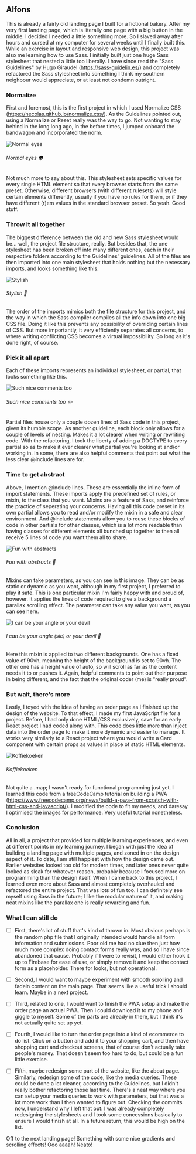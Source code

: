 ## Alfons

This is already a fairly old landing page I built for a fictional bakery. After my very first landing page, which is literally one page with a big button in the middle. I decided I needed a little something more. So I slaved away after hours and cursed at my computer for several weeks until I finally built this. While an exercise in layout and responsive web design, this project was also me learning how to use Sass. I initially built just one huge Sass stylesheet that nested a little too liberally. I have since read the "Sass Guidelines" by Hugo Giraudel (https://sass-guidelin.es/) and completely refactored the Sass stylesheet into something I think my southern neighbour would appreciate, or at least not condemn outright.

### Normalize

First and foremost, this is the first project in which I used Normalize CSS (https://necolas.github.io/normalize.css/). As the Guidelines pointed out, using a Normalize or Reset really was the way to go. Not wanting to stay behind in the long long ago, in the before times, I jumped onboard the bandwagon and incorporated the norm. 

![Normal eyes](https://user-images.githubusercontent.com/54646908/104959034-8cc9bb80-59d1-11eb-9b9a-4bbba3515006.png)
###### Normal eyes :alien:

Not much more to say about this. This stylesheet sets specific values for every single HTML element so that every browser starts from the same preset. Otherwise, different browsers (with different rulesets) will style certain elements differently, usually if you have no rules for them, or if they have different (r)em values in the standard browser preset. So yeah. Good stuff.

### Throw it all together

The biggest difference between the old and new Sass stylesheet would be... well, the project file structure, really. But besides that, the one stylesheet has been broken off into many different ones, each in their respective folders according to the Guidelines' guidelines. All of the files are then imported into one main stylesheet that holds nothing but the necessary imports, and looks something like this.

![Stylish](https://user-images.githubusercontent.com/54646908/104959026-8afff800-59d1-11eb-8865-5a85eea10320.png)
###### Stylish :dancer:

The order of the imports mimics both the file structure for this project, and the way in which the Sass compiler compiles all the info down into one big CSS file. Doing it like this prevents any possibility of overriding certain lines of CSS. But more importantly, it very efficiently separates all concerns, to where writing conflicting CSS becomes a virtual impossibility. So long as it's done right, of course.

### Pick it all apart

Each of these imports represents an individual stylesheet, or partial, that looks something like this.

![Such nice comments too](https://user-images.githubusercontent.com/54646908/104959029-8b988e80-59d1-11eb-8387-5661f601f47c.png)
###### Such nice comments too :pencil2:

Partial files house only a couple dozen lines of Sass code in this project, given its humble scope. As another guideline, each block only allows for a couple of levels of nesting. Makes it a lot clearer when writing or rewriting code. With the refactoring, I took the liberty of adding a DOCTYPE to every partial so as to make it ever clearer what partial you're looking at and/or working in. In some, there are also helpful comments that point out what the less clear @include lines are for. 

### Time to get abstract

Above, I mention @include lines. These are essentially the inline form of import statements. These imports apply the predefined set of rules, or mixin, to the class that you want. Mixins are a feature of Sass, and reinforce the practice of seperating your concerns. Having all this code preset in its own partial allows you to read and/or modify the mixin in a safe and clear environment. And @include statements allow you to reuse these blocks of code in other partials for other classes, which is a lot more readable than having classes for different elements all bunched up together to then all receive 5 lines of code you want them all to share.

![Fun with abstracts](https://user-images.githubusercontent.com/54646908/104959030-8c312500-59d1-11eb-825f-d23de616301f.png)
###### Fun with abstracts :crystal_ball:

Mixins can take parameters, as you can see in this image. They can be as static or dynamic as you want, although in my first project, I preferred to play it safe. This is one particular mixin I'm fairly happy with and proud of, however. It applies the lines of code required to give a background a parallax scrolling effect. The parameter can take any value you want, as you can see here.

![I can be your angle or your devil](https://user-images.githubusercontent.com/54646908/104959032-8c312500-59d1-11eb-96eb-935c4696e43d.png)
###### I can be your angle (sic) or your devil :angel:

Here this mixin is applied to two different backgrounds. One has a fixed value of 90vh, meaning the height of the background is set to 90vh. The other one has a height value of auto, so will scroll as far as the content needs it to or pushes it. Again, helpful comments to point out their purpose in being different, and the fact that the original coder (me) is "really proud".

### But wait, there's more

Lastly, I toyed with the idea of having an order page as I finished up the design of the website. To that effect, I made my first JavaScript file for a project. Before, I had only done HTML/CSS exclusively, save for an early React project I had coded along with. This code does little more than inject data into the order page to make it more dynamic and easier to manage. It works very similarly to a React project where you would write a Card component with certain props as values in place of static HTML elements.

![Koffiekoeken](https://user-images.githubusercontent.com/54646908/104959017-889d9e00-59d1-11eb-8c9f-c1f0374bba37.png)
###### Koffiekoeken 

Not quite a .map; I wasn't ready for functional programming just yet. I learned this code from a freeCodeCamp tutorial on building a PWA (https://www.freecodecamp.org/news/build-a-pwa-from-scratch-with-html-css-and-javascript/). I modified the code to fit my needs, and daresay I optimised the images for performance. Very useful tutorial nonetheless.

### Conclusion

All in all, a project that provided for multiple learning experiences, and even at different points in my learning journey. I began with just the idea of building a landing page with multiple pages, and zoned in on the design aspect of it. To date, I am still happiest with how the design came out. Earlier websites looked too old for modern times, and later ones never quite looked as sleak for whatever reason, probably because I focused more on programming than the design itself. When I came back to this project, I learned even more about Sass and almost completely overhauled and refactored the entire project. That was lots of fun too. I can definitely see myself using Sass in the future; I like the modular nature of it, and making neat mixins like the parallax one is really rewarding and fun.

### What I can still do

- [ ] First, there's lot of stuff that's kind of thrown in. Most obvious perhaps is the random php file that I originally intended would handle all form information and submissions. Poor old me had no clue then just how much more complex doing contact forms really was, and so I have since abandoned that cause. Probably if I were to revisit, I would either hook it up to Firebase for ease of use, or simply remove it and keep the contact form as a placeholder. There for looks, but not operational. 

- [ ] Second, I would want to maybe experiment with smooth scrolling and fadein content on the main page. That seems like a useful trick I should learn. Maybe in a next project.

- [ ] Third, related to one, I would want to finish the PWA setup and make the order page an actual PWA. Then I could download it to my phone and giggle to myself. Some of the parts are already in there, but I think it's not actually quite set up yet.

- [ ] Fourth, I would like to turn the order page into a kind of ecommerce to do list. Click on a button and add it to your shopping cart, and then have shopping cart and checkout screens, that of course don't actually take people's money. That doesn't seem too hard to do, but could be a fun little exercise.

- [ ] Fifth, maybe redesign some part of the website, like the about page. Similarly, redesign some of the code, like the media queries. These could be done a lot cleaner, according to the Guidelines, but I didn't really bother refactoring those last time. There's a neat way where you can setup your media queries to work with parameters, but that was a lot more work than I then wanted to figure out. Checking the commits now, I understand why I left that out: I was already completely redesigning the stylesheets and I took some concessions basically to ensure I would finish at all. In a future return, this would be high on the list.


Off to the next landing page! Something with some nice gradients and scrolling effects! Ooo aaaah! Neato!
